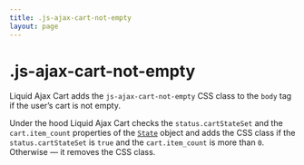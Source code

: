 ```yaml
---
title: .js-ajax-cart-not-empty
layout: page
---
```


# .js-ajax-cart-not-empty

Liquid Ajax Cart adds the `js-ajax-cart-not-empty` CSS class to the `body` tag if the user’s cart is not empty.

Under the hood Liquid Ajax Cart checks the `status.cartStateSet` and the `cart.item_count` properties of the [`State`](/reference/state/) object and adds the CSS class if the `status.cartStateSet` is `true` and the `cart.item_count` is more than `0`. Otherwise — it removes the CSS class.
